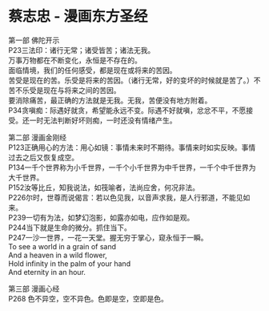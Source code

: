# 蔡志忠 - 漫画东方圣经

第一部 佛陀开示  
P23三法印：诸行无常；诸受皆苦；诸法无我。  
万事万物都在不断变化，永恒是不存在的。  
面临情境，我们的任何感受，都是现在或将来的苦因。  
苦受是现在的苦。乐受是将来的苦因。（诸行无常，好的变坏的时候就是苦了。）不苦不乐受是现在与将来之间的苦因。  
要消除痛苦，最正确的方法就是无我。无我，苦便没有地方附着。  
P34贪嗔痴：际遇好就贪，希望能永远不变。际遇不好就嗔，忿忿不平，不愿接受。还一时无法判断好坏则痴，一时还没有情绪产生。  
  
第二部 漫画金刚经  
P123正确用心的方法：用心如镜：事情未来时不期待。事情来时如实反映。事情过去之后又恢复成空。  
P134一千个世界称为小千世界，一千个小千世界为中千世界，一千个中千世界为大千世界。  
P152汝等比丘，知我说法，如筏喻者，法尚应舍，何况非法。  
P226尔时，世尊而说偈言：若以色见我，以音声求我，是人行邪道，不能见如来。  
P239一切有为法，如梦幻泡影，如露亦如电，应作如是观。  
P244当下就是生命的微分。抓住当下。  
P247一沙一世界，一花一天堂。握无穷于掌心，窥永恒于一瞬。  
To see a world in a grain of sand  
And a heaven in a wild flower,  
Hold infinity in the palm of your hand  
And eternity in an hour.  
  
第三部 漫画心经  
P268 色不异空，空不异色。色即是空，空即是色。 

